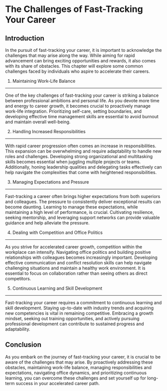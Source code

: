 The Challenges of Fast-Tracking Your Career
======================================================

Introduction
------------

In the pursuit of fast-tracking your career, it is important to acknowledge the challenges that may arise along the way. While aiming for rapid advancement can bring exciting opportunities and rewards, it also comes with its share of obstacles. This chapter will explore some common challenges faced by individuals who aspire to accelerate their careers.

1. Maintaining Work-Life Balance
--------------------------------

One of the key challenges of fast-tracking your career is striking a balance between professional ambitions and personal life. As you devote more time and energy to career growth, it becomes crucial to proactively manage work-life integration. Prioritizing self-care, setting boundaries, and developing effective time management skills are essential to avoid burnout and maintain overall well-being.

2. Handling Increased Responsibilities
--------------------------------------

With rapid career progression often comes an increase in responsibilities. This expansion can be overwhelming and require adaptability to handle new roles and challenges. Developing strong organizational and multitasking skills becomes essential when juggling multiple projects or teams. Additionally, honing leadership qualities and delegating tasks effectively can help navigate the complexities that come with heightened responsibilities.

3. Managing Expectations and Pressure
-------------------------------------

Fast-tracking a career often brings higher expectations from both superiors and colleagues. The pressure to consistently deliver exceptional results can become daunting. Learning to manage these expectations, while maintaining a high level of performance, is crucial. Cultivating resilience, seeking mentorship, and leveraging support networks can provide valuable guidance and help alleviate the pressure.

4. Dealing with Competition and Office Politics
-----------------------------------------------

As you strive for accelerated career growth, competition within the workplace can intensify. Navigating office politics and building positive relationships with colleagues becomes increasingly important. Developing effective communication and conflict resolution skills can help navigate challenging situations and maintain a healthy work environment. It is essential to focus on collaboration rather than seeing others as direct competitors.

5. Continuous Learning and Skill Development
--------------------------------------------

Fast-tracking your career requires a commitment to continuous learning and skill development. Staying up-to-date with industry trends and acquiring new competencies is vital in remaining competitive. Embracing a growth mindset, seeking out training opportunities, and actively pursuing professional development can contribute to sustained progress and adaptability.

Conclusion
----------

As you embark on the journey of fast-tracking your career, it is crucial to be aware of the challenges that may arise. By proactively addressing these obstacles, maintaining work-life balance, managing responsibilities and expectations, navigating office dynamics, and prioritizing continuous learning, you can overcome these challenges and set yourself up for long-term success in your accelerated career path.
